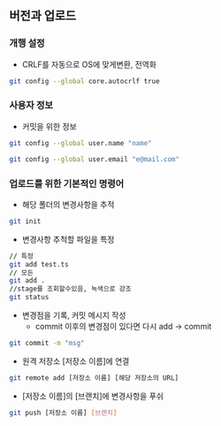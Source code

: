 ## 버전과 업로드

### 개행 설정

- CRLF를 자동으로 OS에 맞게변환, 전역화

```Bash
git config --global core.autocrlf true

```


 
### 사용자 정보

- 커밋을 위한 정보

```Bash
git config --global user.name "name"

git config --global user.email "e@mail.com"
```


### 업로드를 위한 기본적인 명령어

- 해당 폴더의 변경사항을 추적
``` Bash
git init
```

- 변경사항 추척할 파일을 특정
```Bash
// 특정
git add test.ts
// 모든
git add .
//stage를 조회할수있음, 녹색으로 강조
git status 
```

- 변경점을 기록, 커밋 메시지 작성
  - commit 이후의 변경점이 있다면 다시 add -> commit
```Bash
git commit -m "msg"
```


- 원격 저장소 [저장소 이름]에 연결
```Bash
git remote add [저장소 이름] [해당 저장소의 URL] 
```

- [저장소 이름]의 [브랜치]에 변경사항을 푸쉬
```Bash
git push [저장소 이름] [브랜치] 
```
